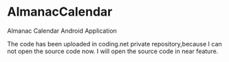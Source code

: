 # AlmanacCalendar
Almanac Calendar Android Application

 The code has been uploaded in coding.net private repository,because I can not open the source code now. I will open the source code
in near feature.
